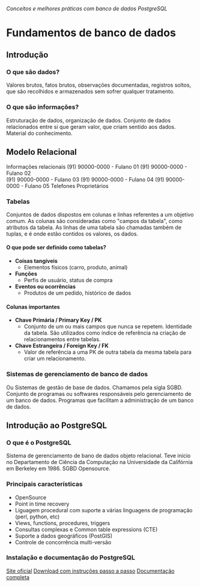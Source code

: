 ###### Conceitos e melhores práticas com banco de dados PostgreSQL
# Fundamentos de banco de dados

## Introdução
### O que são dados?
Valores brutos, fatos brutos, observações documentadas, registros soltos, que são recolhidos e armazenados sem sofrer qualquer tratamento.

### O que são informações?
Estruturação de dados, organização de dados. 
Conjunto de dados relacionados entre si que geram valor, que criam sentido aos dados.
Material do conhecimento.

## Modelo Relacional
Informações relacionais
(91) 90000-0000     -   Fulano 01
(91) 90000-0000     -   Fulano 02      
(91) 90000-0000     -   Fulano 03
(91) 90000-0000     -   Fulano 04
(91) 90000-0000     -   Fulano 05
    Telefones           Proprietários

### Tabelas
Conjuntos de dados dispostos em colunas e linhas referentes a um objetivo comum.
As colunas são consideradas como "campos da tabela", como atributos da tabela.
As linhas de uma tabela são chamadas também de tuplas, e é onde estão contidos os valores, os dados.

#### O que pode ser definido como tabelas?
- **Coisas tangíveis**
  - Elementos físicos (carro, produto, animal)
- **Funções**
  - Perfis de usuário, status de compra
- **Eventos ou ocorrências**
  - Produtos de um pedido, histórico de dados

#### Colunas importantes
- **Chave Primária / Primary Key / PK**
  - Conjunto de um ou mais campos que nunca se repetem. Identidade da tabela. São utilizados como índice de referência na criação de relacionamentos entre tabelas.
- **Chave Estrangeira / Foreign Key / FK**
  - Valor de referência a uma PK de outra tabela da mesma tabela para criar um relacionamento.

### Sistemas de gerenciamento de banco de dados
Ou Sistemas de gestão de base de dados.
Chamamos pela sigla SGBD.
Conjunto de programas ou softwares responsáveis pelo gerenciamento de um banco de dados.
Programas que facilitam a administração de um banco de dados.

## Introdução ao PostgreSQL
### O que é o PostgreSQL
Sistema de gerenciamento de bano de dados objeto relacional.
Teve início no Departamento de Ciência da Computação na Universidade da Califórnia em Berkeley em 1986.
SGBD Opensource.

### Principais características
- OpenSource
- Point in time recovery
- Liguagem procedural com suporte a várias linguagens de programação (perl, python, etc)
- Views, functions, procedures, triggers
- Consultas complexas e Common table expressions (CTE)
- Suporte a dados geográficos (PostGIS)
- Controle de concorrência multi-versão

### Instalação e documentação do PostgreSQL
[Site oficial](https://www.postgresql.org/)
[Download com instruções passo a passo](https://www.postgresql.org/download/)
[Documentação completa](https://www.postgresql.org/docs/manuals/)
